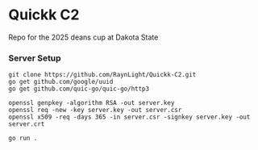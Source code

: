 # Quickk C2
 Repo for the 2025 deans cup at Dakota State 

### Server Setup
```
git clone https://github.com/RaynLight/Quickk-C2.git
go get github.com/google/uuid
go get github.com/quic-go/quic-go/http3

openssl genpkey -algorithm RSA -out server.key
openssl req -new -key server.key -out server.csr
openssl x509 -req -days 365 -in server.csr -signkey server.key -out server.crt

go run .
```
